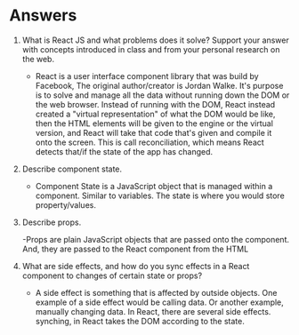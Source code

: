 # Answers

1. What is React JS and what problems does it solve? Support your answer with concepts introduced in class and from your personal research on the web.

    - React is a user interface component library that was build by Facebook, The original author/creator is Jordan Walke.  It's purpose is to solve and manage all the data without running down the DOM or the web browser.  Instead of running with the DOM, React instead created a "virtual representation" of what the DOM would be like, then the HTML elements will be given to the engine or the virtual version, and React will take that code that's given and compile it onto the screen.  This is call reconciliation, which means React detects that/if the state of the app has changed.  

2. Describe component state.

    - Component State is a JavaScript object that  is managed within a component.  Similar to variables.  The state is where you would store property/values.  

3. Describe props.

    -Props are plain JavaScript objects that are passed onto the component. And, they are passed to the React component from the HTML

4. What are side effects, and how do you sync effects in a React component to changes of certain state or props?

    - A side effect is something that is affected by outside objects.  One example of a side effect would be calling data. Or another example,  manually changing data.  In React, there are several side effects.   synching, in React takes the DOM according to the state.  